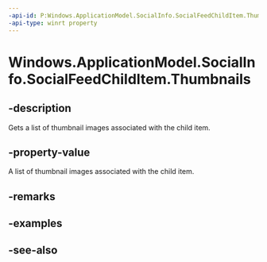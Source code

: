 ```yaml
---
-api-id: P:Windows.ApplicationModel.SocialInfo.SocialFeedChildItem.Thumbnails
-api-type: winrt property
---
```


<!-- Property syntax
public Windows.Foundation.Collections.IVector<Windows.ApplicationModel.SocialInfo.SocialItemThumbnail> Thumbnails { get; }
-->

# Windows.ApplicationModel.SocialInfo.SocialFeedChildItem.Thumbnails

## -description
Gets a list of thumbnail images associated with the child item.

## -property-value
A list of thumbnail images associated with the child item.

## -remarks

## -examples

## -see-also
